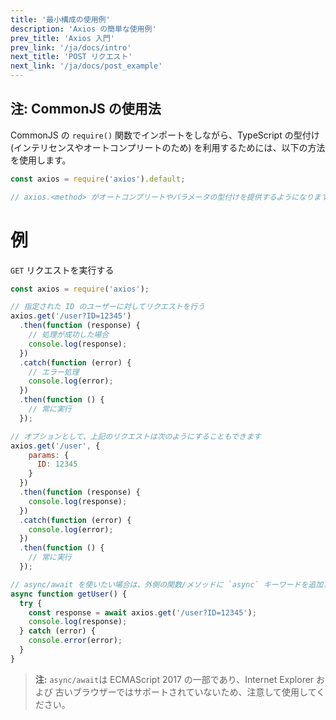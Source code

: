 ```yaml
---
title: '最小構成の使用例'
description: 'Axios の簡単な使用例'
prev_title: 'Axios 入門'
prev_link: '/ja/docs/intro'
next_title: 'POST リクエスト'
next_link: '/ja/docs/post_example'
---
```


## 注: CommonJS の使用法

CommonJS の `require()` 関数でインポートをしながら、TypeScript の型付け (インテリセンスやオートコンプリートのため) を利用するためには、以下の方法を使用します。

```js
const axios = require('axios').default;

// axios.<method> がオートコンプリートやパラメータの型付けを提供するようになります
```

# 例

`GET` リクエストを実行する

```js
const axios = require('axios');

// 指定された ID のユーザーに対してリクエストを行う
axios.get('/user?ID=12345')
  .then(function (response) {
    // 処理が成功した場合
    console.log(response);
  })
  .catch(function (error) {
    // エラー処理
    console.log(error);
  })
  .then(function () {
    // 常に実行
  });

// オプションとして、上記のリクエストは次のようにすることもできます
axios.get('/user', {
    params: {
      ID: 12345
    }
  })
  .then(function (response) {
    console.log(response);
  })
  .catch(function (error) {
    console.log(error);
  })
  .then(function () {
    // 常に実行
  });  

// async/await を使いたい場合は、外側の関数/メソッドに `async` キーワードを追加してください。
async function getUser() {
  try {
    const response = await axios.get('/user?ID=12345');
    console.log(response);
  } catch (error) {
    console.error(error);
  }
}
```

> **注:** `async/await`は ECMAScript 2017 の一部であり、Internet Explorer および
> 古いブラウザーではサポートされていないため、注意して使用してください。
